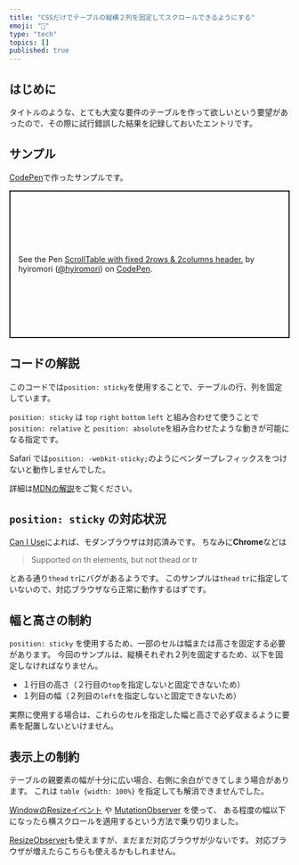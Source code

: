 ```yaml
---
title: "CSSだけでテーブルの縦横２列を固定してスクロールできるようにする"
emoji: "🚚"
type: "tech"
topics: []
published: true
---
```

## はじめに

タイトルのような、とても大変な要件のテーブルを作って欲しいという要望があったので、その際に試行錯誤した結果を記録しておいたエントリです。

## サンプル

[CodePen](https://codepen.io/)で作ったサンプルです。

<p class="codepen" data-height="265" data-theme-id="dark" data-default-tab="html,result" data-user="hyiromori" data-slug-hash="WNbZbge" style="height: 265px; box-sizing: border-box; display: flex; align-items: center; justify-content: center; border: 2px solid; margin: 1em 0; padding: 1em;" data-pen-title="ScrollTable with fixed 2rows &amp;amp; 2columns header.">
  <span>See the Pen <a href="https://codepen.io/hyiromori/pen/WNbZbge">
  ScrollTable with fixed 2rows &amp; 2columns header.</a> by hyiromori (<a href="https://codepen.io/hyiromori">@hyiromori</a>)
  on <a href="https://codepen.io">CodePen</a>.</span>
</p>
<script async src="https://static.codepen.io/assets/embed/ei.js"></script>

## コードの解説

このコードでは`position: sticky`を使用することで、テーブルの行、列を固定しています。

`position: sticky` は `top` `right` `bottom` `left` と組み合わせて使うことで
`position: relative` と `position: absolute`を組み合わせたような動きが可能になる指定です。

Safari では`position: -webkit-sticky;`のようにベンダープレフィックスをつけないと動作しませんでした。

詳細は[MDNの解説](https://developer.mozilla.org/ja/docs/Web/CSS/position#Sticky_positioning)をご覧ください。

## `position: sticky` の対応状況

[Can I Use](https://caniuse.com/#feat=css-sticky)によれば、モダンブラウザは対応済みです。
ちなみに**Chrome**などは

> Supported on th elements, but not thead or tr

とある通り`thead` `tr`にバグがあるようです。
このサンプルは`thead` `tr`に指定していないので、対応ブラウザなら正常に動作するはずです。

## 幅と高さの制約

`position: sticky` を使用するため、一部のセルは幅または高さを固定する必要があります。
今回のサンプルは、縦横それぞれ２列を固定するため、以下を固定しなければなりません。

- １行目の高さ（２行目の`top`を指定しないと固定できないため）
- １列目の幅（２列目の`left`を指定しないと固定できないため）

実際に使用する場合は、これらのセルを指定した幅と高さで必ず収まるように要素を配置しないといけません。

## 表示上の制約

テーブルの親要素の幅が十分に広い場合、右側に余白ができてしまう場合があります。
これは `table {width: 100%}` を指定しても解消できませんでした。

[WindowのResizeイベント](https://developer.mozilla.org/en-US/docs/Web/API/Window/resize_event) や
[MutationObserver](https://developer.mozilla.org/ja/docs/Web/API/MutationObserver) を使って、
ある程度の幅以下になったら横スクロールを適用するという方法で乗り切りました。

[ResizeObserver](https://developer.mozilla.org/ja/docs/Web/API/ResizeObserver)も使えますが、まだまだ対応ブラウザが少ないです。
対応ブラウザが増えたらこちらも使えるかもしれません。



